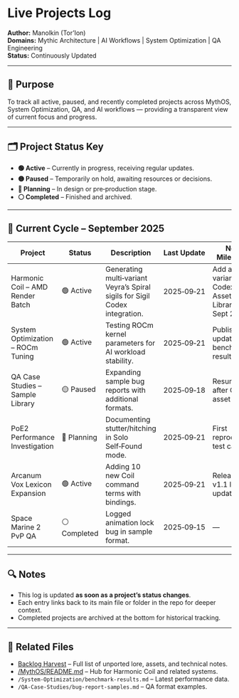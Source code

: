 # Live Projects Log

**Author:** Manolkin (Tor’Ion)  
**Domains:** Mythic Architecture | AI Workflows | System Optimization | QA Engineering  
**Status:** Continuously Updated

---

## 📜 Purpose
To track all active, paused, and recently completed projects across MythOS, System Optimization, QA, and AI workflows — providing a transparent view of current focus and progress.

---

## 🗂 Project Status Key
- **🟢 Active** – Currently in progress, receiving regular updates.
- **🟡 Paused** – Temporarily on hold, awaiting resources or decisions.
- **🔵 Planning** – In design or pre‑production stage.
- **⚪ Completed** – Finished and archived.

---

## 📅 Current Cycle – September 2025

| Project | Status | Description | Last Update | Next Milestone |
|---------|--------|-------------|-------------|----------------|
| Harmonic Coil – AMD Render Batch | 🟢 Active | Generating multi‑variant Veyra’s Spiral sigils for Sigil Codex integration. | 2025‑09‑21 | Add all variants to Codex and Asset Library by Sept 25 |
| System Optimization – ROCm Tuning | 🟢 Active | Testing ROCm kernel parameters for AI workload stability. | 2025‑09‑21 | Publish updated benchmark results |
| QA Case Studies – Sample Library | 🟡 Paused | Expanding sample bug reports with additional formats. | 2025‑09‑18 | Resume after Coil asset push |
| PoE2 Performance Investigation | 🔵 Planning | Documenting stutter/hitching in Solo Self‑Found mode. | 2025‑09‑21 | First reproducible test case |
| Arcanum Vox Lexicon Expansion | 🟢 Active | Adding 10 new Coil command terms with bindings. | 2025‑09‑21 | Release v1.1 lexicon update |
| Space Marine 2 PvP QA | ⚪ Completed | Logged animation lock bug in sample format. | 2025‑09‑15 | — |

---

## 🔍 Notes
- This log is updated **as soon as a project’s status changes**.
- Each entry links back to its main file or folder in the repo for deeper context.
- Completed projects are archived at the bottom for historical tracking.

---

## 📂 Related Files
- [Backlog Harvest](./Backlog.md) – Full list of unported lore, assets, and technical notes.
- [/MythOS/README.md](./MythOS/README.md) – Hub for Harmonic Coil and related systems.
- `/System-Optimization/benchmark-results.md` – Latest performance data.
- `/QA-Case-Studies/bug-report-samples.md` – QA format examples.

